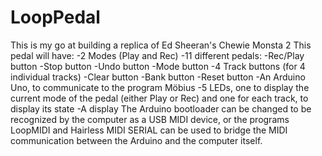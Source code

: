 # LoopPedal
This is my go at building a replica of Ed Sheeran's Chewie Monsta 2
This pedal will have:
  -2 Modes (Play and Rec)
  -11 different pedals:
     -Rec/Play button
     -Stop button
     -Undo button
     -Mode button
     -4 Track buttons (for 4 individual tracks)
     -Clear button
     -Bank button
     -Reset button
  -An Arduino Uno, to communicate to the program Möbius
  -5 LEDs, one to display the current mode of the pedal (either Play or Rec) and one for each track, to display its state
  -A display
The Arduino bootloader can be changed to be recognized by the computer as a USB MIDI device, or the programs LoopMIDI and Hairless MIDI SERIAL can be used to bridge the MIDI communication between the Arduino and the computer itself.
